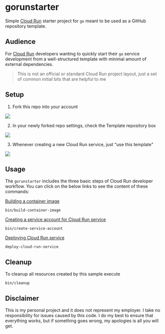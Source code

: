 # gorunstarter

Simple [Cloud Run](https://cloud.google.com/run/) starter project for `go` meant to be used as a GitHub repository template.

## Audience

For [Cloud Run](https://cloud.google.com/run/) developers wanting to quickly start their `go` service development from a well-structured template with minimal amount of external dependencies.

> This is not an official or standard Cloud Run project layout, just a set of common initial bits that are helpful to me

## Setup

1. Fork this repo into your account

![](https://github-images.s3.amazonaws.com/help/bootcamp/Bootcamp-Fork.png)

2. In your newly forked repo settings, check the Template repository box

![](https://help.github.com/assets/images/help/repository/template-repository-checkbox.png)

3. Whenever creating a new Cloud Run service, just "use this template"

![](https://help.github.com/assets/images/help/repository/use-this-template-button.png)


## Usage

The `gorunstarter` includes the three basic steps of Cloud Run developer workflow. You can click on the below links to see the content of these commands:

[Building a container image](bin/build-container-image)

```shell
bin/build-container-image
```

[Creating a service account for Cloud Run service](bin/create-service-account)

```shell
bin/create-service-account
```

[Deploying Cloud Run service](bin/deploy-cloud-run-service)

```shell
deploy-cloud-run-service
```

## Cleanup

To cleanup all resources created by this sample execute

```shell
bin/cleanup
```

## Disclaimer

This is my personal project and it does not represent my employer. I take no responsibility for issues caused by this code. I do my best to ensure that everything works, but if something goes wrong, my apologies is all you will get.